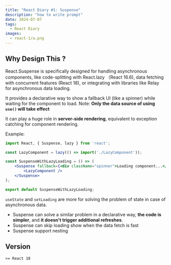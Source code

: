 ```yaml
---
title: "React Diary #1: Suspense"
description: "how to write prompt"
date: 2024-07-07
tags:
  - React Diary
images:
  - react-1/a.png
---
```


## Why Design This ?

React.Suspense is specifically designed for handling asynchronous components, like code-splitting with React.lazy （React 16.6), data fetching with concurrent features (React 18), or integrating with libraries like Relay for asynchronous data loading.

It provides a declarative way to show a fallback UI (like a spinner) while waiting for the component to load. Note: **Only the data source of using `use()` will take effect**

It can play a huge role in **server-side rendering**, equivalent to exception catching for component rendering.

Example:  

```jsx
import React, { Suspense, lazy } from 'react';

const LazyComponent = lazy(() => import('./LazyComponent'));

const SuspenseWithLazyLoading = () => (
    <Suspense fallback={<div className="spinner">Loading component...</div>}>
        <LazyComponent />
    </Suspense>
);

export default SuspenseWithLazyLoading;

```

`useState` and `setLoading` are more for solving the problem of state in case of asynchronous data.

- Suspense can solve a similar problem in a declarative way, **the code is simpler**, and **it doesn't trigger additional refreshes**.
- Suspense can skip loading show when the data fetch is fast
- Suspense support nesting

## Version

`>= React 18`
